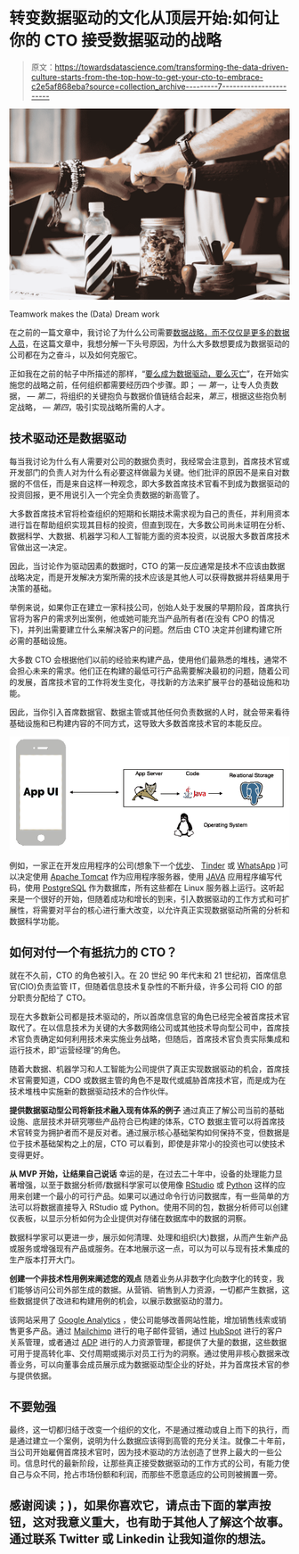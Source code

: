 # 转变数据驱动的文化从顶层开始:如何让你的 CTO 接受数据驱动的战略

> 原文：<https://towardsdatascience.com/transforming-the-data-driven-culture-starts-from-the-top-how-to-get-your-cto-to-embrace-c2e5af868eba?source=collection_archive---------7----------------------->

![](img/812a53d8aaaa5833a04a5593f9c18f1a.png)

Teamwork makes the (Data) Dream work

在之前的一篇文章中，我讨论了为什么公司需要[数据战略，而不仅仅是更多的数据人员](/become-data-driven-or-perish-why-your-company-needs-a-data-strategy-and-not-just-more-data-people-aa5d435c2f9)，在这篇文章中，我想分解一下头号原因，为什么大多数想要成为数据驱动的公司都在为之奋斗，以及如何克服它。

正如我在之前的帖子中所描述的那样，“[要么成为数据驱动，要么灭亡](/become-data-driven-or-perish-why-your-company-needs-a-data-strategy-and-not-just-more-data-people-aa5d435c2f9)”，在开始实施您的战略之前，任何组织都需要经历四个步骤。即；
— *第一*，让专人负责数据，
— *第二*，将组织的关键抱负与数据价值链结合起来，*第三*，根据这些抱负制定战略，
— *第四*，吸引实现战略所需的人才。

## 技术驱动还是数据驱动

每当我讨论为什么有人需要对公司的数据负责时，我经常会注意到，首席技术官或开发部门的负责人对为什么有必要这样做最为关键。他们批评的原因不是来自对数据的不信任，而是来自这样一种观念，即大多数首席技术官看不到成为数据驱动的投资回报，更不用说引入一个完全负责数据的新高管了。

大多数首席技术官将检查组织的短期和长期技术需求视为自己的责任，并利用资本进行旨在帮助组织实现其目标的投资，但直到现在，大多数公司尚未证明在分析、数据科学、大数据、机器学习和人工智能方面的资本投资，以说服大多数首席技术官做出这一决定。

因此，当讨论作为驱动因素的数据时，CTO 的第一反应通常是技术不应该由数据战略决定，而是开发解决方案所需的技术应该是其他人可以获得数据并将结果用于决策的基础。

举例来说，如果你正在建立一家科技公司，创始人处于发展的早期阶段，首席执行官将为客户的需求列出案例，他或她可能充当产品所有者(在没有 CPO 的情况下)，并列出需要建立什么来解决客户的问题。然后由 CTO 决定并创建构建它所必需的基础设施。

大多数 CTO 会根据他们以前的经验来构建产品，使用他们最熟悉的堆栈，通常不会担心未来的需求。他们正在构建的最低可行产品需要解决最初的问题，随着公司的发展，首席技术官的工作将发生变化，寻找新的方法来扩展平台的基础设施和功能。

因此，当你引入首席数据官、数据主管或其他任何负责数据的人时，就会带来看待基础设施和已构建内容的不同方式，这导致大多数首席技术官的本能反应。

![](img/a1c225d86ebb39d1017147b2d411ba88.png)

例如，一家正在开发应用程序的公司(想象下一个[优步](https://www.uber.com/)、 [Tinder](https://tinder.com/) 或 [WhatsApp](https://www.whatsapp.com/) )可以决定使用 [Apache Tomcat](http://tomcat.apache.org/) 作为应用程序服务器，使用 [JAVA](https://www.java.com/) 应用程序编写代码，使用 [PostgreSQL](https://www.postgresql.org/) 作为数据库，所有这些都在 Linux 服务器上运行。这听起来是一个很好的开始，但随着成功和增长的到来，引入数据驱动的工作方式和可扩展性，将需要对平台的核心进行重大改变，以允许真正实现数据驱动所需的分析和数据科学功能。

## **如何对付一个有抵抗力的 CTO？**

就在不久前，CTO 的角色被引入。在 20 世纪 90 年代末和 21 世纪初，首席信息官(CIO)负责监管 IT，但随着信息技术复杂性的不断升级，许多公司将 CIO 的部分职责分配给了 CTO。

现在大多数新公司都是技术驱动的，所以首席信息官的角色已经完全被首席技术官取代了。在以信息技术为关键的大多数网络公司或其他技术导向型公司中，首席技术官负责确定如何利用技术来实施业务战略，但随后，首席技术官负责实际集成和运行技术，即“运营经理”的角色。

随着大数据、机器学习和人工智能为公司提供了真正实现数据驱动的机会，首席技术官需要知道，CDO 或数据主管的角色不是取代或威胁首席技术官，而是成为在技术堆栈中实施新的数据驱动技术的合作伙伴。

**提供数据驱动型公司将新技术融入现有体系的例子** 通过真正了解公司当前的基础设施、底层技术并研究哪些产品符合已构建的体系，CTO 数据主管可以将首席技术官转变为拥护者而不是反对者。通过展示核心基础架构如何保持不变，但数据是位于技术基础架构之上的层，CTO 可以看到，即使是非常小的投资也可以使技术变得更好。

**从 MVP 开始，让结果自己说话** 幸运的是，在过去二十年中，设备的处理能力显著增强，以至于数据分析师/数据科学家可以使用像 [RStudio](https://www.rstudio.com/) 或 [Python](https://www.python.org/) 这样的应用来创建一个最小的可行产品。如果可以通过命令行访问数据库，有一些简单的方法可以将数据直接导入 RStudio 或 Python。使用不同的包，数据分析师可以创建仪表板，以显示分析如何为企业提供对存储在数据库中的数据的洞察。

数据科学家可以更进一步，展示如何清理、处理和组织(大)数据，从而产生新产品或服务或增强现有产品或服务。在本地展示这一点，可以为可以与现有技术集成的生产版本打开大门。

**创建一个非技术性用例来阐述您的观点** 随着业务从非数字化向数字化的转变，我们能够访问公司外部生成的数据。从营销、销售到人力资源，一切都产生数据，这些数据提供了改进和构建用例的机会，以展示数据驱动的潜力。

该网站采用了 [Google Analytics](https://www.google.com/analytics/) ，使公司能够改善网站性能，增加销售线索或销售更多产品。通过 [Mailchimp](https://mailchimp.com/) 进行的电子邮件营销，通过 [HubSpot](https://www.hubspot.com/) 进行的客户关系管理，或者通过 [ADP](https://www.adp.nl/) 进行的人力资源管理，都提供了大量的数据，这些数据可用于提高转化率、交付周期或揭示对员工行为的洞察。通过使用非核心数据来改善业务，可以向董事会成员展示成为数据驱动型企业的好处，并为首席技术官的参与提供依据。

## **不要勉强**

最终，这一切都归结于改变一个组织的文化，不是通过推动或自上而下的执行，而是通过建立一个案例，说明为什么数据应该得到高管的充分关注。就像二十年前，当公司开始雇佣首席技术官时，因为技术驱动的方法创造了世界上最大的一些公司。信息时代的最新阶段，让那些真正接受数据驱动的工作方式的公司，有能力使自己与众不同，抢占市场份额和利润，而那些不愿意适应的公司则被搁置一旁。

## 感谢阅读；)，如果你喜欢它，请点击下面的掌声按钮，这对我意义重大，也有助于其他人了解这个故事。通过联系 Twitter 或 Linkedin 让我知道你的想法。